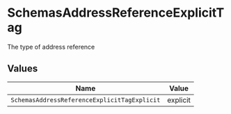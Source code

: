 # SchemasAddressReferenceExplicitTag

The type of address reference


## Values

| Name                                         | Value                                        |
| -------------------------------------------- | -------------------------------------------- |
| `SchemasAddressReferenceExplicitTagExplicit` | explicit                                     |